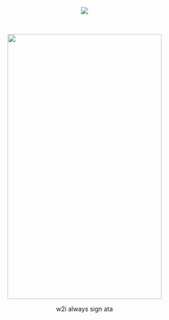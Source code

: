 <p align="center">
<img src="https://komarev.com/ghpvc/?username=borderIine&label=views&color=000000&flat&base=20000" />

<p align="center">
  </p>
‎ ‎ 
<p align="center">
  <img src="https://files.catbox.moe/ztavpe.png" width="350" height="600">
</p>
<p align="center">
  w2i always 
  sign ata
</p>
<p align="center">
